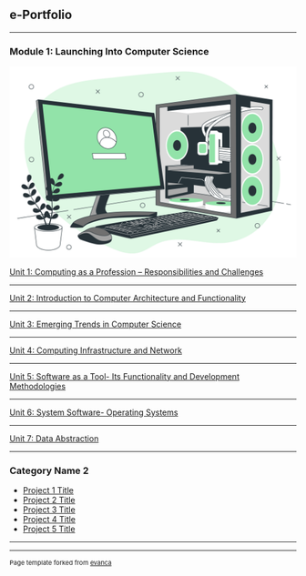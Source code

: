 ## e-Portfolio

---

### Module 1: Launching Into Computer Science
<img src="images/module1.jpg?raw=true"/>

[Unit 1: Computing as a Profession – Responsibilities and Challenges](https://docs.google.com/presentation/d/1ZrOQETD58FvxdmDtbrbRyzXbOOv-H6iO5jQxZva4d-s/edit?usp=sharing)

---
[Unit 2: Introduction to Computer Architecture and Functionality](https://docs.google.com/presentation/d/1dvrzpo6pdEJvzkUwAGYwsG1hs1VPS3EK0Xp8bVxXElc/edit?usp=sharing)

---
[Unit 3: Emerging Trends in Computer Science](https://docs.google.com/presentation/d/1H6C_Y5luFKpfMtFBWsrAN18tuLMAOuO_LjlVNb1xcNc/edit?usp=sharing)

---

[Unit 4: Computing Infrastructure and Network](https://docs.google.com/presentation/d/1stpruLCOnHdUgM5i46XuxA8eaUHGZ2cul82CWj1CGgg/edit?usp=sharing) 

---
[Unit 5: Software as a Tool- Its Functionality and Development Methodologies](https://docs.google.com/presentation/d/1M5CtaPZQhBVKJagz_7z4lBubbxBS3bZwG1-n8T74CYk/edit?usp=sharing)

---
[Unit 6: System Software- Operating Systems]([https://docs.google.com/presentation/d/11Nuiqw_xDC2vwc3VE11b0gPe-TWAow105MgJHFUwKUQ/edit?usp=sharing)

---
[Unit 7: Data Abstraction]([https://docs.google.com/presentation/d/1F2xK9TdefZ9sOw44Mhig7vlpAexDBXpSg2sx75DSLbQ/edit?usp=sharing)

---
### Category Name 2

- [Project 1 Title](http://example.com/)
- [Project 2 Title](http://example.com/)
- [Project 3 Title](http://example.com/)
- [Project 4 Title](http://example.com/)
- [Project 5 Title](http://example.com/)

---




---
<p style="font-size:11px">Page template forked from <a href="https://github.com/evanca/quick-portfolio">evanca</a></p>
<!-- Remove above link if you don't want to attibute -->
